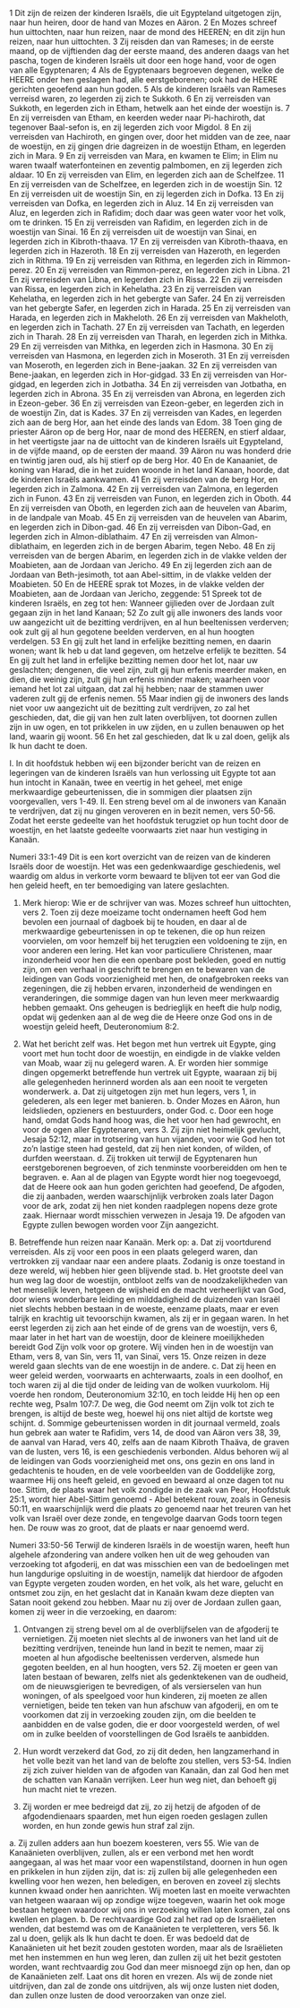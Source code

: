 1 Dit zijn de reizen der kinderen Israëls, die uit Egypteland uitgetogen zijn, naar hun heiren, door de hand van Mozes en Aäron. 2 En Mozes schreef hun uittochten, naar hun reizen, naar de mond des HEEREN; en dit zijn hun reizen, naar hun uittochten. 3 Zij reisden dan van Rameses; in de eerste maand, op de vijftienden dag der eerste maand, des anderen daags van het pascha, togen de kinderen Israëls uit door een hoge hand, voor de ogen van alle Egyptenaren; 4 Als de Egyptenaars begroeven degenen, welke de HEERE onder hen geslagen had, alle eerstgeborenen; ook had de HEERE gerichten geoefend aan hun goden. 5 Als de kinderen Israëls van Rameses verreisd waren, zo legerden zij zich te Sukkoth. 6 En zij verreisden van Sukkoth, en legerden zich in Etham, hetwelk aan het einde der woestijn is. 7 En zij verreisden van Etham, en keerden weder naar Pi-hachiroth, dat tegenover Baal-sefon is, en zij legerden zich voor Migdol. 8 En zij verreisden van Hachiroth, en gingen over, door het midden van de zee, naar de woestijn, en zij gingen drie dagreizen in de woestijn Etham, en legerden zich in Mara. 9 En zij verreisden van Mara, en kwamen te Elim; in Elim nu waren twaalf waterfonteinen en zeventig palmbomen, en zij legerden zich aldaar. 10 En zij verreisden van Elim, en legerden zich aan de Schelfzee. 11 En zij verreisden van de Schelfzee, en legerden zich in de woestijn Sin. 12 En zij verreisden uit de woestijn Sin, en zij legerden zich in Dofka. 13 En zij verreisden van Dofka, en legerden zich in Aluz. 14 En zij verreisden van Aluz, en legerden zich in Rafidim; doch daar was geen water voor het volk, om te drinken. 15 En zij verreisden van Rafidim, en legerden zich in de woestijn van Sinai. 16 En zij verreisden uit de woestijn van Sinai, en legerden zich in Kibroth-thaava. 17 En zij verreisden van Kibroth-thaava, en legerden zich in Hazeroth. 18 En zij verreisden van Hazeroth, en legerden zich in Rithma. 19 En zij verreisden van Rithma, en legerden zich in Rimmon-perez. 20 En zij verreisden van Rimmon-perez, en legerden zich in Libna. 21 En zij verreisden van Libna, en legerden zich in Rissa. 22 En zij verreisden van Rissa, en legerden zich in Kehelatha. 23 En zij verreisden van Kehelatha, en legerden zich in het gebergte van Safer. 24 En zij verreisden van het gebergte Safer, en legerden zich in Harada. 25 En zij verreisden van Harada, en legerden zich in Makheloth. 26 En zij verreisden van Makheloth, en legerden zich in Tachath. 27 En zij verreisden van Tachath, en legerden zich in Tharah. 28 En zij verreisden van Tharah, en legerden zich in Mithka. 29 En zij verreisden van Mithka, en legerden zich in Hasmona. 30 En zij verreisden van Hasmona, en legerden zich in Moseroth. 31 En zij verreisden van Moseroth, en legerden zich in Bene-jaakan. 32 En zij verreisden van Bene-jaakan, en legerden zich in Hor-gidgad. 33 En zij verreisden van Hor-gidgad, en legerden zich in Jotbatha. 34 En zij verreisden van Jotbatha, en legerden zich in Abrona. 35 En zij verreisden van Abrona, en legerden zich in Ezeon-geber. 36 En zij verreisden van Ezeon-geber, en legerden zich in de woestijn Zin, dat is Kades. 37 En zij verreisden van Kades, en legerden zich aan de berg Hor, aan het einde des lands van Edom. 38 Toen ging de priester Aäron op de berg Hor, naar de mond des HEEREN, en stierf aldaar, in het veertigste jaar na de uittocht van de kinderen Israëls uit Egypteland, in de vijfde maand, op de eersten der maand. 39 Aäron nu was honderd drie en twintig jaren oud, als hij stierf op de berg Hor. 
40 En de Kanaaniet, de koning van Harad, die in het zuiden woonde in het land Kanaan, hoorde, dat de kinderen Israëls aankwamen. 41 En zij verreisden van de berg Hor, en legerden zich in Zalmona. 42 En zij verreisden van Zalmona, en legerden zich in Funon. 43 En zij verreisden van Funon, en legerden zich in Oboth. 44 En zij verreisden van Oboth, en legerden zich aan de heuvelen van Abarim, in de landpale van Moab. 45 En zij verreisden van de heuvelen van Abarim, en legerden zich in Dibon-gad. 46 En zij verreisden van Dibon-Gad, en legerden zich in Almon-diblathaim. 47 En zij verreisden van Almon-diblathaim, en legerden zich in de bergen Abarim, tegen Nebo. 48 En zij verreisden van de bergen Abarim, en legerden zich in de vlakke velden der Moabieten, aan de Jordaan van Jericho. 49 En zij legerden zich aan de Jordaan van Beth-jesimoth, tot aan Abel-sittim, in de vlakke velden der Moabieten. 50 En de HEERE sprak tot Mozes, in de vlakke velden der Moabieten, aan de Jordaan van Jericho, zeggende: 51 Spreek tot de kinderen Israëls, en zeg tot hen: Wanneer gijlieden over de Jordaan zult gegaan zijn in het land Kanaan; 52 Zo zult gij alle inwoners des lands voor uw aangezicht uit de bezitting verdrijven, en al hun beeltenissen verderven; ook zult gij al hun gegotene beelden verderven, en al hun hoogten verdelgen. 53 En gij zult het land in erfelijke bezitting nemen, en daarin wonen; want Ik heb u dat land gegeven, om hetzelve erfelijk te bezitten. 54 En gij zult het land in erfelijke bezitting nemen door het lot, naar uw geslachten; dengenen, die veel zijn, zult gij hun erfenis meerder maken, en dien, die weinig zijn, zult gij hun erfenis minder maken; waarheen voor iemand het lot zal uitgaan, dat zal hij hebben; naar de stammen uwer vaderen zult gij de erfenis nemen. 55 Maar indien gij de inwoners des lands niet voor uw aangezicht uit de bezitting zult verdrijven, zo zal het geschieden, dat, die gij van hen zult laten overblijven, tot doornen zullen zijn in uw ogen, en tot prikkelen in uw zijden, en u zullen benauwen op het land, waarin gij woont. 56 En het zal geschieden, dat Ik u zal doen, gelijk als Ik hun dacht te doen.

I. In dit hoofdstuk hebben wij een bijzonder bericht van de reizen en legeringen van de kinderen Israëls van hun verlossing uit Egypte tot aan hun intocht in Kanaän, twee en veertig in het geheel, met enige merkwaardige gebeurtenissen, die in sommigen dier plaatsen zijn voorgevallen, vers 1-49.
II. Een streng bevel om al de inwoners van Kanaän te verdrijven, dat zij nu gingen veroveren en in bezit nemen, vers 50-56. Zodat het eerste gedeelte van het hoofdstuk terugziet op hun tocht door de woestijn, en het laatste gedeelte voorwaarts ziet naar hun vestiging in Kanaän.

Numeri  33:1-49 
Dit is een kort overzicht van de reizen van de kinderen Israëls door de woestijn. Het was een gedenkwaardige geschiedenis, wel waardig om aldus in verkorte vorm bewaard te blijven tot eer van God die hen geleid heeft, en ter bemoediging van latere geslachten.

1. Merk hierop: Wie er de schrijver van was. Mozes schreef hun uittochten, vers 2. Toen zij deze moeizame tocht ondernamen heeft God hem bevolen een journaal of dagboek bij te houden, en daar al de merkwaardige gebeurtenissen in op te tekenen, die op hun reizen voorvielen, om voor hemzelf bij het terugzien een voldoening te zijn, en voor anderen een lering. Het kan voor particuliere Christenen, maar inzonderheid voor hen die een openbare post bekleden, goed en nuttig zijn, om een verhaal in geschrift te brengen en te bewaren van de leidingen van Gods voorzienigheid met hen, de onafgebroken reeks van zegeningen, die zij hebben ervaren, inzonderheid de wendingen en veranderingen, die sommige dagen van hun leven meer merkwaardig hebben gemaakt. Ons geheugen is bedrieglijk en heeft die hulp nodig, opdat wij gedenken aan al de weg die de Heere onze God ons in de woestijn geleid heeft, Deuteronomium 8:2.

2. Wat het bericht zelf was. Het begon met hun vertrek uit Egypte, ging voort met hun tocht door de woestijn, en eindigde in de vlakke velden van Moab, waar zij nu gelegerd waren. 
A. Er worden hier sommige dingen opgemerkt betreffende hun vertrek uit Egypte, waaraan zij bij alle gelegenheden herinnerd worden als aan een nooit te vergeten wonderwerk. 
a. Dat zij uitgetogen zijn met hun legers, vers 1, in gelederen, als een leger met banieren.
b. Onder Mozes en Aäron, hun leidslieden, opzieners en bestuurders, onder God.
c. Door een hoge hand, omdat Gods hand hoog was, die het voor hen had gewrocht, en voor de ogen aller Egyptenaren, vers 3. Zij zijn niet heimelijk gevlucht, Jesaja 52:12, maar in trotsering van hun vijanden, voor wie God hen tot zo’n lastige steen had gesteld, dat zij hen niet konden, of wilden, of durfden weerstaan.
d. Zij trokken uit terwijl de Egyptenaren hun eerstgeborenen begroeven, of zich tenminste voorbereidden om hen te begraven. e. Aan al de plagen van Egypte wordt hier nog toegevoegd, dat de Heere ook aan hun goden gerichten had geoefend, De afgoden, die zij aanbaden, werden waarschijnlijk verbroken zoals later Dagon voor de ark, zodat zij hen niet konden raadplegen nopens deze grote zaak. Hiernaar wordt misschien verwezen in Jesaja 19. De afgoden van Egypte zullen bewogen worden voor Zijn aangezicht.

B. Betreffende hun reizen naar Kanaän. Merk op:
a. Dat zij voortdurend verreisden. Als zij voor een poos in een plaats gelegerd waren, dan vertrokken zij vandaar naar een andere plaats. Zodanig is onze toestand in deze wereld, wij hebben hier geen blijvende stad.
b. Het grootste deel van hun weg lag door de woestijn, ontbloot zelfs van de noodzakelijkheden van het menselijk leven, hetgeen de wijsheid en de macht verheerlijkt van God, door wiens wonderbare leiding en milddadigheid de duizenden van Israël niet slechts hebben bestaan in de woeste, eenzame plaats, maar er even talrijk en krachtig uit tevoorschijn kwamen, als zij er in gegaan waren. In het eerst legerden zij zich aan het einde of de grens van de woestijn, vers 6, maar later in het hart van de woestijn, door de kleinere moeilijkheden bereidt God Zijn volk voor op grotere. Wij vinden hen in de woestijn van Etham, vers 8, van Sin, vers 11, van Sinaï, vers 15. Onze reizen in deze wereld gaan slechts van de ene woestijn in de andere.
c. Dat zij heen en weer geleid werden, voorwaarts en achterwaarts, zoals in een doolhof, en toch waren zij al die tijd onder de leiding van de wolken vuurkolom. Hij voerde hen rondom, Deuteronomium 32:10, en toch leidde Hij hen op een rechte weg, Psalm 107:7. De weg, die God neemt om Zijn volk tot zich te brengen, is altijd de beste weg, hoewel hij ons niet altijd de kortste weg schijnt.
d. Sommige gebeurtenissen worden in dit journaal vermeld, zoals hun gebrek aan water te Rafidim, vers 14, de dood van Aäron vers 38, 39, de aanval van Harad, vers 40, zelfs aan de naam Kibroth Thaäva, de graven van de lusten, vers 16, is een geschiedenis verbonden. Aldus behoren wij al de leidingen van Gods voorzienigheid met ons, ons gezin en ons land in gedachtenis te houden, en de vele voorbeelden van de Goddelijke zorg, waarmee Hij ons heeft geleid, en gevoed en bewaard al onze dagen tot nu toe. Sittim, de plaats waar het volk zondigde in de zaak van Peor, Hoofdstuk 25:1, wordt hier Abel-Sittim genoemd - Abel betekent rouw, zoals in Genesis 50:11, en waarschijnlijk werd die plaats zo genoemd naar het treuren van het volk van Israël over deze zonde, en tengevolge daarvan Gods toorn tegen hen. De rouw was zo groot, dat de plaats er naar genoemd werd.

Numeri  33:50-56 
Terwijl de kinderen Israëls in de woestijn waren, heeft hun algehele afzondering van andere volken hen uit de weg gehouden van verzoeking tot afgoderij, en dat was misschien een van de bedoelingen met hun langdurige opsluiting in de woestijn, namelijk dat hierdoor de afgoden van Egypte vergeten zouden worden, en het volk, als het ware, gelucht en ontsmet zou zijn, en het geslacht dat in Kanaän kwam deze diepten van Satan nooit gekend zou hebben. Maar nu zij over de Jordaan zullen gaan, komen zij weer in die verzoeking, en daarom:
1. Ontvangen zij streng bevel om al de overblijfselen van de afgoderij te vernietigen. Zij moeten niet slechts al de inwoners van het land uit de bezitting verdrijven, teneinde hun land in bezit te nemen, maar zij moeten al hun afgodische beeltenissen verderven, alsmede hun gegoten beelden, en al hun hoogten, vers 52. Zij moeten er geen van laten bestaan of bewaren, zelfs niet als gedenktekenen van de oudheid, om de nieuwsgierigen te bevredigen, of als versierselen van hun woningen, of als speelgoed voor hun kinderen, zij moeten ze allen vernietigen, beide ten teken van hun afschuw van afgoderij, en om te voorkomen dat zij in verzoeking zouden zijn, om die beelden te aanbidden en de valse goden, die er door voorgesteld werden, of wel om in zulke beelden of voorstellingen de God Israëls te aanbidden.

2. Hun wordt verzekerd dat God, zo zij dit deden, hen langzamerhand in het volle bezit van het land van de belofte zou stellen, vers 53-54. Indien zij zich zuiver hielden van de afgoden van Kanaän, dan zal God hen met de schatten van Kanaän verrijken. Leer hun weg niet, dan behoeft gij hun macht niet te vrezen.

3. Zij worden er mee bedreigd dat zij, zo zij hetzij de afgoden of de afgodendienaars spaarden, met hun eigen roeden geslagen zullen worden, en hun zonde gewis hun straf zal zijn. 

a. Zij zullen adders aan hun boezem koesteren, vers 55. Wie van de Kanaänieten overblijven, zullen, als er een verbond met hen wordt aangegaan, al was het maar voor een wapenstilstand, doornen in hun ogen en prikkelen in hun zijden zijn, dat is: zij zullen bij alle gelegenheden een kwelling voor hen wezen, hen beledigen, en beroven en zoveel zij slechts kunnen kwaad onder hen aanrichten. Wij moeten last en moeite verwachten van hetgeen waaraan wij op zondige wijze toegeven, waarin het ook moge bestaan hetgeen waardoor wij ons in verzoeking willen laten komen, zal ons kwellen en plagen.
b. De rechtvaardige God zal het rad op de Israëlieten wenden, dat bestemd was om de Kanaänieten te verpletteren, vers 56. Ik zal u doen, gelijk als Ik hun dacht te doen. Er was bedoeld dat de Kanaänieten uit het bezit zouden gestoten worden, maar als de Israëlieten met hen instemmen en hun weg leren, dan zullen zij uit het bezit gestoten worden, want rechtvaardig zou God dan meer misnoegd zijn op hen, dan op de Kanaänieten zelf. Laat ons dit horen en vrezen. Als wij de zonde niet uitdrijven, dan zal de zonde ons uitdrijven, als wij onze lusten niet doden, dan zullen onze lusten de dood veroorzaken van onze ziel.


 
